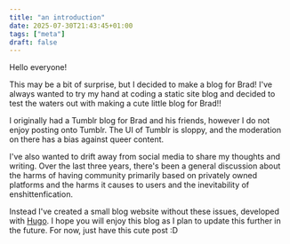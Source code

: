 ```yaml
---
title: "an introduction"
date: 2025-07-30T21:43:45+01:00
tags: ["meta"]
draft: false
---
```

Hello everyone! 

This may be a bit of surprise, but I decided to make a blog for Brad! I've always wanted to try my hand at coding a static site blog and decided to test the waters out with making a cute little blog for Brad!!

I originally had a Tumblr blog for Brad and his friends, however I do not enjoy posting onto Tumblr. The UI of Tumblr is sloppy, and the moderation on there has a bias against queer content. 

I've also wanted to drift away from social media to share my thoughts and writing. Over the last three years, there's been a general discussion about the harms of having community primarily based on privately owned platforms and the harms it causes to users and the inevitability of enshittenfication. 

Instead I've created a small blog website without these issues, developed with [Hugo](https://gohugo.io/). I hope you will enjoy this blog as I plan to update this further in the future. For now, just have this cute post :D
